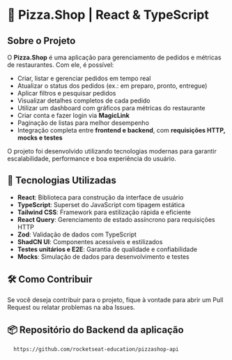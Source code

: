 # 🍕 Pizza.Shop | React & TypeScript  

## Sobre o Projeto  

O **Pizza.Shop** é uma aplicação para gerenciamento de pedidos e métricas de restaurantes. Com ele, é possível:  

- Criar, listar e gerenciar pedidos em tempo real  
- Atualizar o status dos pedidos (ex.: em preparo, pronto, entregue)  
- Aplicar filtros e pesquisar pedidos  
- Visualizar detalhes completos de cada pedido  
- Utilizar um dashboard com gráficos para métricas do restaurante  
- Criar conta e fazer login via **MagicLink**  
- Paginação de listas para melhor desempenho  
- Integração completa entre **frontend e backend**, com **requisições HTTP, mocks e testes**  

O projeto foi desenvolvido utilizando tecnologias modernas para garantir escalabilidade, performance e boa experiência do usuário.  

## 🚀 Tecnologias Utilizadas  

- **React**: Biblioteca para construção da interface de usuário  
- **TypeScript**: Superset do JavaScript com tipagem estática  
- **Tailwind CSS**: Framework para estilização rápida e eficiente  
- **React Query**: Gerenciamento de estado assíncrono para requisições HTTP  
- **Zod**: Validação de dados com TypeScript  
- **ShadCN UI**: Componentes acessíveis e estilizados  
- **Testes unitários e E2E**: Garantia de qualidade e confiabilidade  
- **Mocks**: Simulação de dados para desenvolvimento e testes  

##  🛠️ Como Contribuir
Se você deseja contribuir para o projeto, fique à vontade para abrir um Pull Request ou relatar problemas na aba Issues.

## 📦 Repositório do Backend da aplicação
  ```bash
    https://github.com/rocketseat-education/pizzashop-api
  ```

